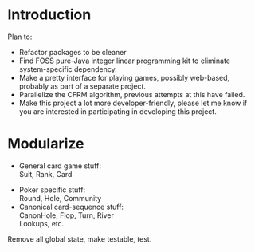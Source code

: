 # Introduction #

Plan to:
  * Refactor packages to be cleaner
  * Find FOSS pure-Java integer linear programming kit to eliminate system-specific dependency.
  * Make a pretty interface for playing games, possibly web-based, probably as part of a separate project.
  * Parallelize the CFRM algorithm, previous attempts at this have failed.
  * Make this project a lot more developer-friendly, please let me know if you are interested in participating in developing this project.


# Modularize #

  * General card game stuff:<br> Suit, Rank, Card<br>
<ul><li>Poker specific stuff:<br> Round, Hole, Community<br>
</li><li>Canonical card-sequence stuff:<br> CanonHole, Flop, Turn, River<br> Lookups, etc.</li></ul>


Remove all global state, make testable, test.